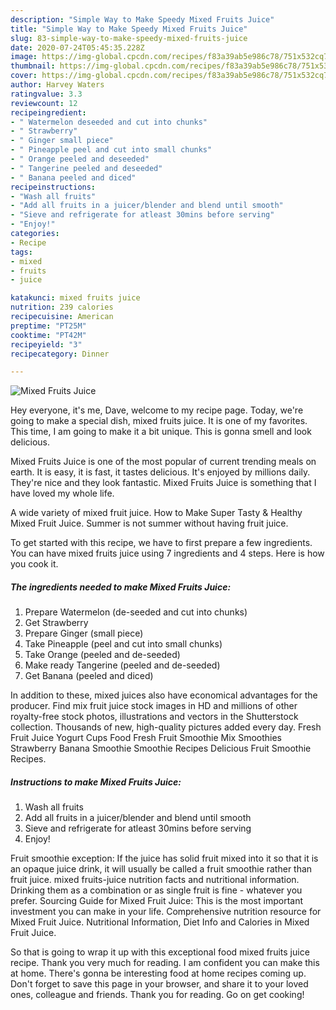 ```yaml
---
description: "Simple Way to Make Speedy Mixed Fruits Juice"
title: "Simple Way to Make Speedy Mixed Fruits Juice"
slug: 83-simple-way-to-make-speedy-mixed-fruits-juice
date: 2020-07-24T05:45:35.228Z
image: https://img-global.cpcdn.com/recipes/f83a39ab5e986c78/751x532cq70/mixed-fruits-juice-recipe-main-photo.jpg
thumbnail: https://img-global.cpcdn.com/recipes/f83a39ab5e986c78/751x532cq70/mixed-fruits-juice-recipe-main-photo.jpg
cover: https://img-global.cpcdn.com/recipes/f83a39ab5e986c78/751x532cq70/mixed-fruits-juice-recipe-main-photo.jpg
author: Harvey Waters
ratingvalue: 3.3
reviewcount: 12
recipeingredient:
- " Watermelon deseeded and cut into chunks"
- " Strawberry"
- " Ginger small piece"
- " Pineapple peel and cut into small chunks"
- " Orange peeled and deseeded"
- " Tangerine peeled and deseeded"
- " Banana peeled and diced"
recipeinstructions:
- "Wash all fruits"
- "Add all fruits in a juicer/blender and blend until smooth"
- "Sieve and refrigerate for atleast 30mins before serving"
- "Enjoy!"
categories:
- Recipe
tags:
- mixed
- fruits
- juice

katakunci: mixed fruits juice 
nutrition: 239 calories
recipecuisine: American
preptime: "PT25M"
cooktime: "PT42M"
recipeyield: "3"
recipecategory: Dinner

---
```



![Mixed Fruits Juice](https://img-global.cpcdn.com/recipes/f83a39ab5e986c78/751x532cq70/mixed-fruits-juice-recipe-main-photo.jpg)

Hey everyone, it's me, Dave, welcome to my recipe page. Today, we're going to make a special dish, mixed fruits juice. It is one of my favorites. This time, I am going to make it a bit unique. This is gonna smell and look delicious.

Mixed Fruits Juice is one of the most popular of current trending meals on earth. It is easy, it is fast, it tastes delicious. It's enjoyed by millions daily. They're nice and they look fantastic. Mixed Fruits Juice is something that I have loved my whole life.

A wide variety of mixed fruit juice. How to Make Super Tasty &amp; Healthy Mixed Fruit Juice. Summer is not summer without having fruit juice.


To get started with this recipe, we have to first prepare a few ingredients. You can have mixed fruits juice using 7 ingredients and 4 steps. Here is how you cook it.

<!--inarticleads1-->

##### The ingredients needed to make Mixed Fruits Juice:

1. Prepare  Watermelon (de-seeded and cut into chunks)
1. Get  Strawberry
1. Prepare  Ginger (small piece)
1. Take  Pineapple (peel and cut into small chunks)
1. Take  Orange (peeled and de-seeded)
1. Make ready  Tangerine (peeled and de-seeded)
1. Get  Banana (peeled and diced)


In addition to these, mixed juices also have economical advantages for the producer. Find mix fruit juice stock images in HD and millions of other royalty-free stock photos, illustrations and vectors in the Shutterstock collection. Thousands of new, high-quality pictures added every day. Fresh Fruit Juice Yogurt Cups Food Fresh Fruit Smoothie Mix Smoothies Strawberry Banana Smoothie Smoothie Recipes Delicious Fruit Smoothie Recipes. 

<!--inarticleads2-->

##### Instructions to make Mixed Fruits Juice:

1. Wash all fruits
1. Add all fruits in a juicer/blender and blend until smooth
1. Sieve and refrigerate for atleast 30mins before serving
1. Enjoy!


Fruit smoothie exception: If the juice has solid fruit mixed into it so that it is an opaque juice drink, it will usually be called a fruit smoothie rather than fruit juice. mixed fruits-juice nutrition facts and nutritional information. Drinking them as a combination or as single fruit is fine - whatever you prefer. Sourcing Guide for Mixed Fruit Juice: This is the most important investment you can make in your life. Comprehensive nutrition resource for Mixed Fruit Juice. Nutritional Information, Diet Info and Calories in Mixed Fruit Juice. 

So that is going to wrap it up with this exceptional food mixed fruits juice recipe. Thank you very much for reading. I am confident you can make this at home. There's gonna be interesting food at home recipes coming up. Don't forget to save this page in your browser, and share it to your loved ones, colleague and friends. Thank you for reading. Go on get cooking!
